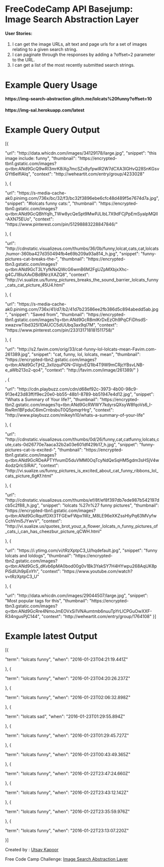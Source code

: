 <!DOCTYPE html>
<html>

   <head>
   </head>

   <body>
      <div class="container">
         <h1>FreeCodeCamp API Basejump: Image Search Abstraction Layer</h1>
        <h4>User Stories:</h4>
        <ol>
          <li> I can get the image URLs, alt text and page urls for a set of images relating to a given search string.</li>
          <li> I can paginate through the responses by adding a ?offset=2 parameter to the URL.</li>
          <li> I can get a list of the most recently submitted search strings.</li>
        </ol>
        <h1>Example Query Usage</h1>
        <h4><span>https://img-search-abstraction.glitch.me/lolcats%20funny?offset=10</span></h4>
        <h4><span>https://img-sal.herokuapp.com/latest</span></h4>
        <h1>Example Query Output</h1>
        <p>[{</p><p><span>
  "url": "http://data.whicdn.com/images/34129178/large.jpg",
  "snippet": "this image include: funny",
  "thumbnail": "https://encrypted-tbn1.gstatic.com/images?q=tbn:ANd9GcQ9wRI3mrK8iXg7mcSZx8yfpwlR2W7dCXA3lGHvQ28SnKGsvGYt6eIflAIq",
  "context": "http://weheartit.com/entry/group/4233028"
</span></p><p>}, {</p><p><span>
  "url": "https://s-media-cache-ak0.pinimg.com/736x/bc/32/f3/bc32f3896ebe6cfc48d489f5e7674d7a.jpg",
  "snippet": "#lolcats funny cats:",
  "thumbnail": "https://encrypted-tbn0.gstatic.com/images?q=tbn:ANd9GcQBhYqlh_TWw8ycQeSpt9MwPJLIbL7X9dFCjPpEmSyaIpMQlI-AXN75EUo",
  "context": "https://www.pinterest.com/pin/51298883228847846/"
</span></p><p>}, {</p><p><span>
  "url": "http://cdnstatic.visualizeus.com/thumbs/36/0b/funny,lolcat,cats,cat,lolcats,humor-360ba427d350494fb4e69b209a93a814_h.jpg",
  "snippet": "funny-pictures-cat-breaks-the-",
  "thumbnail": "https://encrypted-tbn3.gstatic.com/images?q=tbn:ANd9GcT3LYyfkNxQWcG6wmB6M2FgUZpMXbjxXhc-g4CJ18luXAvDBdBNrzXAZQ8",
  "context": "http://vi.sualize.us/funny_pictures_breaks_the_sound_barrier_lolcats_funny_cats_cat_picture_45U4.html"
</span></p><p>}, {</p><p><span>
  "url": "https://s-media-cache-ak0.pinimg.com/736x/41/d7/b2/41d7b23586ee2fb386d5c894abedd5ab.jpg",
  "snippet": "Saved from",
  "thumbnail": "https://encrypted-tbn1.gstatic.com/images?q=tbn:ANd9GcR8mlKrDxEzOh9PqCFiDhsdS-xwazvwTibd325l1DAUCC5dUUbq3ax9qI7M",
  "context": "https://www.pinterest.com/pin/233131718181511758/"
</span></p><p>}, {</p><p><span>
  "url": "http://s2.favim.com/orig/33/cat-funny-lol-lolcats-mean-Favim.com-261389.jpg",
  "snippet": "cat, funny, lol, lolcats, mean",
  "thumbnail": "https://encrypted-tbn2.gstatic.com/images?q=tbn:ANd9GcTjH2_3xIIzquPGN-GVgivEQ1Ib4T9W9mCRjcYBsvLNB-e_aWb213o2-qo4",
  "context": "http://favim.com/image/261389/"
}</span></p><p>, {</p><p><span>
  "url": "http://cdn.playbuzz.com/cdn/d68ef92c-3973-4b00-98c9-913e423d83ff/f9ec20e0-bb55-48b1-8789-bb51947e4d12.jpg",
  "snippet": "Whats a Summary of Your life?",
  "thumbnail": "https://encrypted-tbn2.gstatic.com/images?q=tbn:ANd9GcRWWY7kdyrsQXsyW8fqoVs6_I-RwRm1BFpduC6imCrnbsbuT0Q5pmqrHrg",
  "context": "http://www.playbuzz.com/mikeyh10/whats-a-summary-of-your-life"
</span></p><p>}, {</p><p><span>
  "url": "http://cdnstatic.visualizeus.com/thumbs/0d/26/funny,cat,catfunny,lolcats,cute,cats-0d26770e7aaca32b2a03e601df429b17_h.jpg",
  "snippet": "funny-pictures-cat-is-excited-",
  "thumbnail": "https://encrypted-tbn1.gstatic.com/images?q=tbn:ANd9GcRDeAPTYfvumD5duVMM0OqTcyNdQeSqHM5gdm3sHSjV4w4odzQrlcSIRAI",
  "context": "http://vi.sualize.us/funny_pictures_is_excited_about_cat_funny_ribbons_lol_cats_picture_6gKf.html"
</span></p><p>}, {</p><p><span>
  "url": "http://cdnstatic.visualizeus.com/thumbs/ef/8f/ef8f397db7ede987b542197dcb5c2f88_h.jpg",
  "snippet": "lolcats %27n%27 funny pictures",
  "thumbnail": "https://encrypted-tbn1.gstatic.com/images?q=tbn:ANd9GcRqutfDXt3TFGEwFWpx1Wz_M8LE96eXKZssHlyPq63MVyfwCchVmi5JYwvV",
  "context": "http://vi.sualize.us/quotes_brot_youz_a_flower_lolcats_n_funny_pictures_of_cats_i_can_has_cheezbur_picture_qCWH.html"
</span></p><p>}, {</p><p><span>
  "url": "https://i.ytimg.com/vi/tRzXptpC3_U/hqdefault.jpg",
  "snippet": "funny lolcats and loldogs",
  "thumbnail": "https://encrypted-tbn2.gstatic.com/images?q=tbn:ANd9GcS_dKvb6pMA0bod00g0v1Bk3YakSY7H4HYwpu268AqUK8pPiSdlUh9pEnYh",
  "context": "https://www.youtube.com/watch?v=tRzXptpC3_U"
</span></p><p>}, {</p><p><span>
  "url": "http://data.whicdn.com/images/29044507/large.jpg",
  "snippet": "Most popular tags for this",
  "thumbnail": "https://encrypted-tbn3.gstatic.com/images?q=tbn:ANd9GcRre4NmoJmEOVxSi1VNAumtmb6nuuTpYrLlCPGuOwXXF-R34ngusPjC144",
  "context": "http://weheartit.com/entry/group/1764108"
}]</span></p>
        <h1>Example latest Output</h1>
        <p>[{</p><p><span>
  "term": "lolcats funny",
  "when": "2016-01-23T04:21:19.441Z"</span></p><p>
}, {</p><p><span>
  "term": "lolcats funny",
  "when": "2016-01-23T04:20:26.237Z"</span></p><p>
}, {</p><p><span>
  "term": "lolcats funny",
  "when": "2016-01-23T02:06:32.898Z"</span></p><p>
}, {</p><p><span>
  "term": "lolcats sad",
  "when": "2016-01-23T01:29:55.894Z"</span></p><p>
}, {</p><p><span>
  "term": "lolcats funny",
  "when": "2016-01-23T01:29:45.727Z"</span></p><p>
}, {</p><p><span>
  "term": "lolcats funny",
        "when": "2016-01-23T00:43:49.365Z"</span></p><p>
}, {</p><p><span>
  "term": "lolcats funny",
  "when": "2016-01-22T23:47:24.660Z"</span></p><p>
}, {</p><p><span>
  "term": "lolcats funny",
  "when": "2016-01-22T23:43:12.142Z"</span></p><p>
}, {</p><p><span>
  "term": "lolcats funny",
  "when": "2016-01-22T23:35:59.976Z"</span></p><p>
}, {</p><p><span>
  "term": "lolcats funny",
        "when": "2016-01-22T23:13:07.220Z"</span></p><p>
}]</p>
      </div>
     <footer class="footer">
       <p>Created by : <a href="https://github.com/utsavkapoor" target="_blank">Utsav Kapoor</a></p>
       <p>Free Code Camp Challenge: <a href="https://www.freecodecamp.org/challenges/image-search-abstraction-layer" target="_blank">Image Search Abstraction Layer</a></p>
     </footer>
   </body>

</html>
